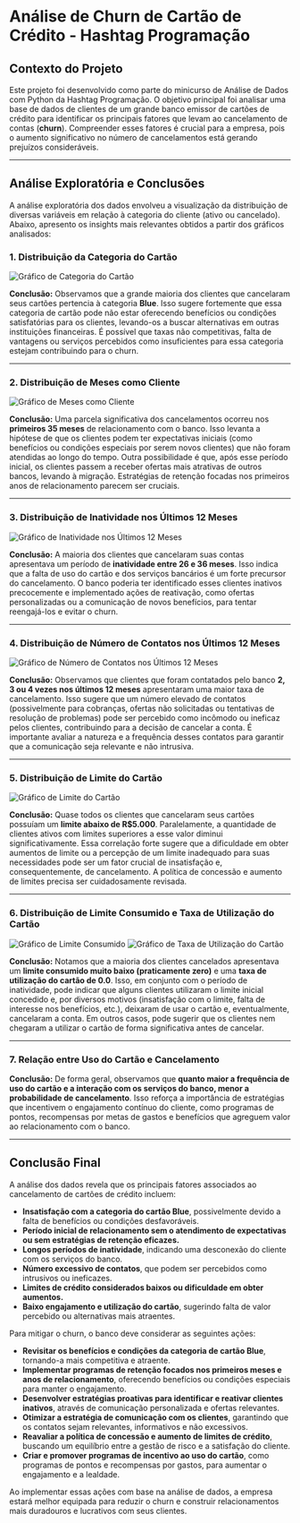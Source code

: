 # Análise de Churn de Cartão de Crédito - Hashtag Programação

## Contexto do Projeto

Este projeto foi desenvolvido como parte do minicurso de Análise de Dados com Python da Hashtag Programação. O objetivo principal foi analisar uma base de dados de clientes de um grande banco emissor de cartões de crédito para identificar os principais fatores que levam ao cancelamento de contas (**churn**). Compreender esses fatores é crucial para a empresa, pois o aumento significativo no número de cancelamentos está gerando prejuízos consideráveis.

---

## Análise Exploratória e Conclusões

A análise exploratória dos dados envolveu a visualização da distribuição de diversas variáveis em relação à categoria do cliente (ativo ou cancelado). Abaixo, apresento os insights mais relevantes obtidos a partir dos gráficos analisados:

### 1. Distribuição da Categoria do Cartão

![Gráfico de Categoria do Cartão](graficos/Categoria%20Cartão_distribuicao.jpg)

**Conclusão:** Observamos que a grande maioria dos clientes que cancelaram seus cartões pertencia à categoria **Blue**. Isso sugere fortemente que essa categoria de cartão pode não estar oferecendo benefícios ou condições satisfatórias para os clientes, levando-os a buscar alternativas em outras instituições financeiras. É possível que taxas não competitivas, falta de vantagens ou serviços percebidos como insuficientes para essa categoria estejam contribuindo para o churn.

---

### 2. Distribuição de Meses como Cliente

![Gráfico de Meses como Cliente](graficos/Meses%20como%20Cliente_distribuicao.jpg)

**Conclusão:** Uma parcela significativa dos cancelamentos ocorreu nos **primeiros 35 meses** de relacionamento com o banco. Isso levanta a hipótese de que os clientes podem ter expectativas iniciais (como benefícios ou condições especiais por serem novos clientes) que não foram atendidas ao longo do tempo. Outra possibilidade é que, após esse período inicial, os clientes passem a receber ofertas mais atrativas de outros bancos, levando à migração. Estratégias de retenção focadas nos primeiros anos de relacionamento parecem ser cruciais.

---

### 3. Distribuição de Inatividade nos Últimos 12 Meses

![Gráfico de Inatividade nos Últimos 12 Meses](graficos/Inatividade%2012m_distribuicao.jpg)

**Conclusão:** A maioria dos clientes que cancelaram suas contas apresentava um período de **inatividade entre 26 e 36 meses**. Isso indica que a falta de uso do cartão e dos serviços bancários é um forte precursor do cancelamento. O banco poderia ter identificado esses clientes inativos precocemente e implementado ações de reativação, como ofertas personalizadas ou a comunicação de novos benefícios, para tentar reengajá-los e evitar o churn.

---

### 4. Distribuição de Número de Contatos nos Últimos 12 Meses

![Gráfico de Número de Contatos nos Últimos 12 Meses](graficos/Contatos%2012m_distribuicao.jpg)

**Conclusão:** Observamos que clientes que foram contatados pelo banco **2, 3 ou 4 vezes nos últimos 12 meses** apresentaram uma maior taxa de cancelamento. Isso sugere que um número elevado de contatos (possivelmente para cobranças, ofertas não solicitadas ou tentativas de resolução de problemas) pode ser percebido como incômodo ou ineficaz pelos clientes, contribuindo para a decisão de cancelar a conta. É importante avaliar a natureza e a frequência desses contatos para garantir que a comunicação seja relevante e não intrusiva.

---

### 5. Distribuição de Limite do Cartão

![Gráfico de Limite do Cartão](graficos/Limite_distribuicao.jpg)

**Conclusão:** Quase todos os clientes que cancelaram seus cartões possuíam um **limite abaixo de R\$5.000**. Paralelamente, a quantidade de clientes ativos com limites superiores a esse valor diminui significativamente. Essa correlação forte sugere que a dificuldade em obter aumentos de limite ou a percepção de um limite inadequado para suas necessidades pode ser um fator crucial de insatisfação e, consequentemente, de cancelamento. A política de concessão e aumento de limites precisa ser cuidadosamente revisada.

---

### 6. Distribuição de Limite Consumido e Taxa de Utilização do Cartão

![Gráfico de Limite Consumido](graficos/Limite%20Consumido_distribuicao.jpg)
![Gráfico de Taxa de Utilização do Cartão](graficos/Taxa%20de%20Utilização%20Cartão_distribuicao.jpg)

**Conclusão:** Notamos que a maioria dos clientes cancelados apresentava um **limite consumido muito baixo (praticamente zero)** e uma **taxa de utilização do cartão de 0.0**. Isso, em conjunto com o período de inatividade, pode indicar que alguns clientes utilizaram o limite inicial concedido e, por diversos motivos (insatisfação com o limite, falta de interesse nos benefícios, etc.), deixaram de usar o cartão e, eventualmente, cancelaram a conta. Em outros casos, pode sugerir que os clientes nem chegaram a utilizar o cartão de forma significativa antes de cancelar.

---

### 7. Relação entre Uso do Cartão e Cancelamento

**Conclusão:** De forma geral, observamos que **quanto maior a frequência de uso do cartão e a interação com os serviços do banco, menor a probabilidade de cancelamento**. Isso reforça a importância de estratégias que incentivem o engajamento contínuo do cliente, como programas de pontos, recompensas por metas de gastos e benefícios que agreguem valor ao relacionamento com o banco.

---

## Conclusão Final

A análise dos dados revela que os principais fatores associados ao cancelamento de cartões de crédito incluem:

* **Insatisfação com a categoria do cartão Blue**, possivelmente devido a falta de benefícios ou condições desfavoráveis.
* **Período inicial de relacionamento sem o atendimento de expectativas ou sem estratégias de retenção eficazes.**
* **Longos períodos de inatividade**, indicando uma desconexão do cliente com os serviços do banco.
* **Número excessivo de contatos**, que podem ser percebidos como intrusivos ou ineficazes.
* **Limites de crédito considerados baixos ou dificuldade em obter aumentos.**
* **Baixo engajamento e utilização do cartão**, sugerindo falta de valor percebido ou alternativas mais atraentes.

Para mitigar o churn, o banco deve considerar as seguintes ações:

* **Revisitar os benefícios e condições da categoria de cartão Blue**, tornando-a mais competitiva e atraente.
* **Implementar programas de retenção focados nos primeiros meses e anos de relacionamento**, oferecendo benefícios ou condições especiais para manter o engajamento.
* **Desenvolver estratégias proativas para identificar e reativar clientes inativos**, através de comunicação personalizada e ofertas relevantes.
* **Otimizar a estratégia de comunicação com os clientes**, garantindo que os contatos sejam relevantes, informativos e não excessivos.
* **Reavaliar a política de concessão e aumento de limites de crédito**, buscando um equilíbrio entre a gestão de risco e a satisfação do cliente.
* **Criar e promover programas de incentivo ao uso do cartão**, como programas de pontos e recompensas por gastos, para aumentar o engajamento e a lealdade.

Ao implementar essas ações com base na análise de dados, a empresa estará melhor equipada para reduzir o churn e construir relacionamentos mais duradouros e lucrativos com seus clientes.